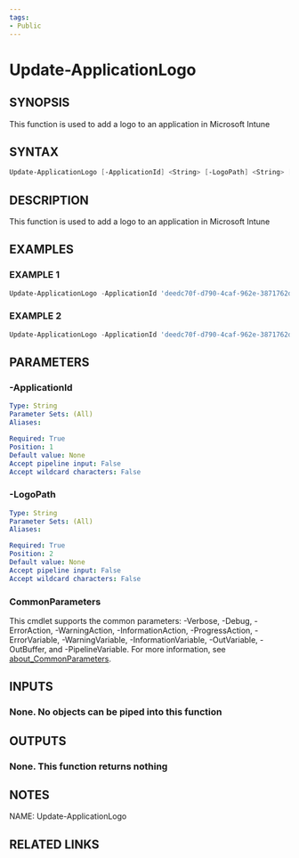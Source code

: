 ```yaml
---
tags:
- Public
---
```

# Update-ApplicationLogo

## SYNOPSIS
This function is used to add a logo to an application in Microsoft Intune

## SYNTAX
```powershell
Update-ApplicationLogo [-ApplicationId] <String> [-LogoPath] <String> [<CommonParameters>]
```

## DESCRIPTION
This function is used to add a logo to an application in Microsoft Intune

## EXAMPLES

### EXAMPLE 1
```powershell
Update-ApplicationLogo -ApplicationId 'deedc70f-d790-4caf-962e-3871762d75a7' -LogoPath ./logo.png
```

### EXAMPLE 2
```powershell
Update-ApplicationLogo -ApplicationId 'deedc70f-d790-4caf-962e-3871762d75a7' -LogoPath ./logo.jpg
```

## PARAMETERS

### -ApplicationId


```yaml
Type: String
Parameter Sets: (All)
Aliases: 

Required: True
Position: 1
Default value: None
Accept pipeline input: False
Accept wildcard characters: False
```

### -LogoPath


```yaml
Type: String
Parameter Sets: (All)
Aliases: 

Required: True
Position: 2
Default value: None
Accept pipeline input: False
Accept wildcard characters: False
```

### CommonParameters
This cmdlet supports the common parameters: -Verbose, -Debug, -ErrorAction, -WarningAction, -InformationAction, -ProgressAction, -ErrorVariable, -WarningVariable, -InformationVariable, -OutVariable, -OutBuffer, and -PipelineVariable. For more information, see [about_CommonParameters](http://go.microsoft.com/fwlink/?LinkID=113216).

## INPUTS
### None. No objects can be piped into this function

## OUTPUTS
### None. This function returns nothing

## NOTES
NAME: Update-ApplicationLogo

## RELATED LINKS

